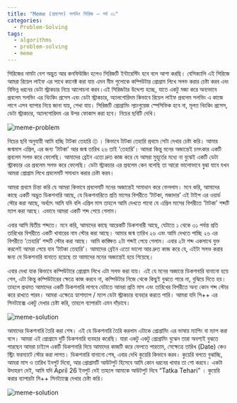 ```yaml
---
title: "Meme (প্রবলেম) সলভিং সিরিজ — পর্ব ০১"
categories:
  - Problem-Solving
tags:
  - algorithms
  - problem-solving
  - meme
---
```


সিরিজের নামটা বেশ অদ্ভুত আর কনফিউজিং হলেও সিরিজটি ইন্টারেস্টিং হবে বলে আশা করছি। বেসিক্যালি এই সিরিজে আমরা রিয়েল লাইফ এর সাথে কানেক্ট করা যায় এমন মীম গুলোকে কম্পিউটার প্রোগ্রাম লিখে সলভ করার চেষ্টা করব এবং বিভিন্ন ধরনের ডেটা স্ট্রাকচার নিয়ে আলোচনা করব।এই সিরিজটার উদ্দেশ্য হচ্ছে, যাতে একটু মজা করে অন্যভাবে প্রবলেম সলভিং এর থিংকিং প্রসেস এবং ডেটা স্ট্রাকচার, অ্যালগোরিদম কিভাবে রিয়েল লাইফ প্রবলেম সলভিং এ কাজে লাগে এসব ব্যাপার নিয়ে জানা যায়, শেখা যায়। সিরিজটি প্রোগ্রামিং ল্যাংগুয়েজ স্পেসিফিক হবে না, মূলত থিংকিং প্রসেস, ডেটা স্ট্রাকচার, অ্যালগোরিদম এর উপর ফোকাস করা হবে। নিচের ছবিটি দেখি।

![meme-problem](../../../assets/img/blog/meme1/problem.png)

নিচের ছবি অনুযায়ী আমি হচ্ছি টাটকা তেহারি 🙄 । কিভাবে টাটকা তেহারি প্রথমে সেটা দেখার চেষ্টা করি। আমার জন্মমাস এপ্রিল, এর জন্য ‘টাটকা’ আর জন্ম তারিখ ২৬ তাই ‘তেহারি’।
আমরা কিন্তু মনের অজান্তেই চমৎকার একটি প্রবলেম সলভ করে ফেলেছি। আমাদের ব্রেইন এতো দ্রুত কাজ করে যে আমরা মুহূর্তের মধ্যে না বুঝেই একটি ডেটা স্ট্রাকচার এর প্রবলেম সলভ করে ফেলেছি। ডেটা স্ট্রাকচার এর প্রবলেম কেন বলেছি তা আরো ভালোভাবে বুঝা যাবে যখন আমরা প্রোগ্রাম লিখে প্রবলেমটি সমাধান করার চেষ্টা করব।

আমরা প্রথমে চিন্তা করি যে আমরা কিভাবে প্রবলেমটি মনের অজান্তেই সামাধান করে ফেললাম। মনে করি, আমাদের কাছে একটি অদ্ভুত ডিকশনারি আছে, যে ডিকশনারিতে প্রতি মাসের বিপরীতে ‘টাটকা, মজাদার’ এই টাইপ এর ওয়ার্ড স্টোর করা আছে, অর্থ্যাৎ আমি যদি বলি এপ্রিল মাস তাহলে আমি দেখতে পাবো যে এপ্রিল মাসের বিপরীতে ‘টাটকা’ শব্দটি ম্যাপ করা আছে। এভাবে আমরা একটি শব্দ পেয়ে গেলাম।

এবার আসি দ্বিতীয় শব্দতে। মনে করি, আমাদের কাছে আরেকটি ডিকশনারী আছে, যেটাতে ১ থেকে ৩১ পর্যন্ত প্রতি তারিখের বিপরীতে একটি খাবারের নাম স্টোর করা আছে। আমার জন্ম তারিখ ২৬ এবং আমি দেখতে পাচ্ছি ২৬ এর বিপরীতে ‘তেহারি’ শব্দটি স্টোর করা আছে।
আমি কাঙ্ক্ষিত ২টা শব্দই পেয়ে গেলাম। এবার ২টা শব্দ একসাথে যুক্ত করলেই আমরা পেয়ে যাব ‘টাটকা তেহারি’। আমাদের ব্রেইন এতো ভালো আর দ্রুত কাজ করে যে, এইটা সলভ করার জন্য যে ডিকশনারি বানাতে হয়েছে তা আমাদের মনের অজান্তেই হয়ে গিয়েছে।

এবার দেখা যাক কিভাবে কম্পিউটারে প্রোগ্রাম লিখে এটা সলভ করা যায়। এই যে মনের অজান্তে ডিকশনারি বানানো হয়ে গেল, এটা কিন্তু কম্পিউটারের ক্ষেত্রে কাজ করবে না, কম্পিউটার নিজে থেকে কিছুই বুঝতে পারে না, বুঝিয়ে দিতে হয়।
তাহলে প্রথমত আমাদের একটি ডিকশনারি লাগবে যেটাতে আমরা প্রতি মাস এবং তারিখের বিপরীতে অন্য কোন শব্দ স্টোর করে রাখতে পারব। আমরা এক্ষেত্রে হ্যাশম্যাপ / ম্যাপ ডেটা স্ট্রাকচার ব্যবহার করতে পারি। আমরা যদি সি++ এর সিনট্যাক্সে একটু দেখার চেষ্টা করি, তাহলে ব্যাপারটা এমন দাঁড়াবে।

![meme-solution](../../../assets/img/blog/meme1/sol1.png)

আমাদের ডিকশনারি তৈরি করা শেষ। এই যে ডিকশনারি তৈরি করলাম এটাকে প্রোগ্রামিং এর ভাষায় ম্যাপিং বা ম্যাপ করা বলে। আমরা এই প্রোগ্রামে দুটি ডিকশনারি ব্যবহার করেছি। যারা একটু একটু প্রোগ্রামিং বুঝেন তারা অবশ্যই বুঝতে পারছেন আমরা চাইলে একটি ডিকশনারি দিয়ে আমাদের কাজটি করে ফেলতে পারতাম, সেক্ষেত্রে তারিখ (Date) কেও স্ট্রিং ফরম্যাটে স্টোর করা লাগত।
ডিকশনারি বানানো শেষ, এবার দেখি কুয়েরি কিভাবে করব। কুয়েরি বলতে বুঝাচ্ছি, আমরা মাস ও তারিখ ইনপুট দিবো, আর প্রোগ্রামটি আউটপুট হিসেবে আমি কোন ধরনের খাবার তা শো করবে। একটা উদাহরণ দেই, আমি যদি April 26 ইনপুট দেই তাহলে আমাকে আউটপুট দিবে “Tatka Tehari” ।
কুয়েরি করার ব্যাপারটা সি++ সিনট্যাক্সে দেখার চেষ্টা করি।

![meme-solution](../../../assets/img/blog/meme1/sol1.png)
